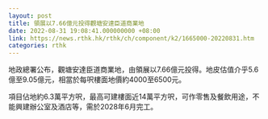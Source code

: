 ```yaml
---
layout: post
title: 領展以7.66億元投得觀塘安達臣道商業地
date: 2022-08-31 19:08:41.000000000 +08:00
link: https://news.rthk.hk/rthk/ch/component/k2/1665000-20220831.htm
categories: rthk
---
```


地政總署公布，觀塘安達臣道商業地，由領展以7.66億元投得。地皮估值介乎5.6億至9.05億元，相當於每呎樓面地價約4000至6500元。

項目佔地約6.3萬平方呎，最高可建樓面近14萬平方呎，可作零售及餐飲用途，不能興建辦公室及酒店等，需於2028年6月完工。
